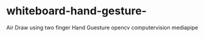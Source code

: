 # whiteboard-hand-gesture-
Air Draw using two finger Hand Guesture opencv computervision mediapipe 
